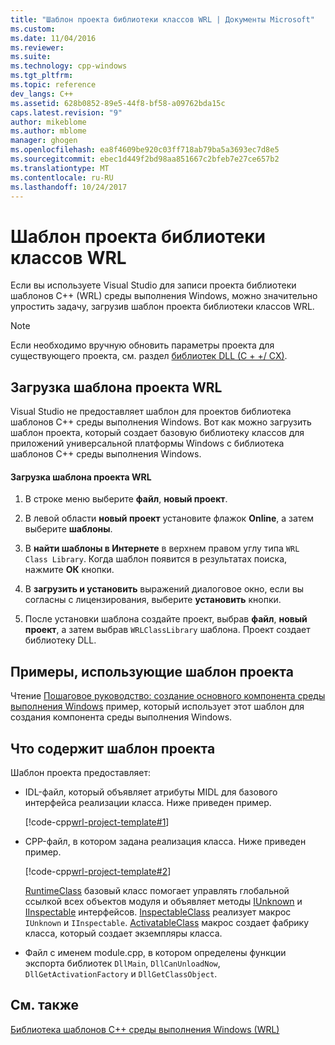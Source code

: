 ```yaml
---
title: "Шаблон проекта библиотеки классов WRL | Документы Microsoft"
ms.custom: 
ms.date: 11/04/2016
ms.reviewer: 
ms.suite: 
ms.technology: cpp-windows
ms.tgt_pltfrm: 
ms.topic: reference
dev_langs: C++
ms.assetid: 628b0852-89e5-44f8-bf58-a09762bda15c
caps.latest.revision: "9"
author: mikeblome
ms.author: mblome
manager: ghogen
ms.openlocfilehash: ea8f4609be920c03ff718ab79ba5a3693ec7d8e5
ms.sourcegitcommit: ebec1d449f2bd98aa851667c2bfeb7e27ce657b2
ms.translationtype: MT
ms.contentlocale: ru-RU
ms.lasthandoff: 10/24/2017
---
```

# <a name="wrl-class-library-project-template"></a>Шаблон проекта библиотеки классов WRL
Если вы используете Visual Studio для записи проекта библиотеки шаблонов C++ (WRL) среды выполнения Windows, можно значительно упростить задачу, загрузив шаблон проекта библиотеки классов WRL.  
  
> [!NOTE]
>  Если необходимо вручную обновить параметры проекта для существующего проекта, см. раздел [библиотек DLL (C + +/ CX)](http://msdn.microsoft.com/library/windows/apps/hh699881\(v=vs.110\).aspx).  
  
## <a name="download-the-wrl-project-template"></a>Загрузка шаблона проекта WRL  
 Visual Studio не предоставляет шаблон для проектов библиотека шаблонов C++ среды выполнения Windows. Вот как можно загрузить шаблон проекта, который создает базовую библиотеку классов для приложений универсальной платформы Windows с библиотека шаблонов C++ среды выполнения Windows.  
  
#### <a name="to-download-the-wrl-project-template"></a>Загрузка шаблона проекта WRL  
  
1.  В строке меню выберите **файл**, **новый проект**.  
  
2.  В левой области **новый проект** установите флажок **Online**, а затем выберите **шаблоны**.  
  
3.  В **найти шаблоны в Интернете** в верхнем правом углу типа `WRL Class Library`. Когда шаблон появится в результатах поиска, нажмите **ОК** кнопки.  
  
4.  В **загрузить и установить** выражений диалоговое окно, если вы согласны с лицензирования, выберите **установить** кнопки.  
  
5.  После установки шаблона создайте проект, выбрав **файл**, **новый проект**, а затем выбрав `WRLClassLibrary` шаблона. Проект создает библиотеку DLL.  
  
## <a name="examples-that-use-the-project-template"></a>Примеры, использующие шаблон проекта  
 Чтение [Пошаговое руководство: создание основного компонента среды выполнения Windows](../windows/walkthrough-creating-a-basic-windows-runtime-component-using-wrl.md) пример, который использует этот шаблон для создания компонента среды выполнения Windows.  
  
## <a name="what-the-project-template-provides"></a>Что содержит шаблон проекта  
 Шаблон проекта предоставляет:  
  
-   IDL-файл, который объявляет атрибуты MIDL для базового интерфейса реализации класса. Ниже приведен пример.  
  
     [!code-cpp[wrl-project-template#1](../windows/codesnippet/CPP/wrl-class-library-project-template_1.idl)]  
  
-   CPP-файл, в котором задана реализация класса. Ниже приведен пример.  
  
     [!code-cpp[wrl-project-template#2](../windows/codesnippet/CPP/wrl-class-library-project-template_2.cpp)]  
  
     [RuntimeClass](../windows/runtimeclass-class.md) базовый класс помогает управлять глобальной ссылкой всех объектов модуля и объявляет методы [IUnknown](http://msdn.microsoft.com/en-us/33f1d79a-33fc-4ce5-a372-e08bda378332) и [IInspectable](http://msdn.microsoft.com/en-us/0657e51f-d4c0-46c6-927d-b01e54b6846c) интерфейсов. [InspectableClass](../windows/inspectableclass-macro.md) реализует макрос `IUnknown` и `IInspectable`. [ActivatableClass](../windows/activatableclass-macros.md) макрос создает фабрику класса, который создает экземпляры класса.  
  
-   Файл с именем module.cpp, в котором определены функции экспорта библиотек `DllMain`, `DllCanUnloadNow`, `DllGetActivationFactory` и `DllGetClassObject`.  
  
## <a name="see-also"></a>См. также  
 [Библиотека шаблонов C++ среды выполнения Windows (WRL)](../windows/windows-runtime-cpp-template-library-wrl.md)